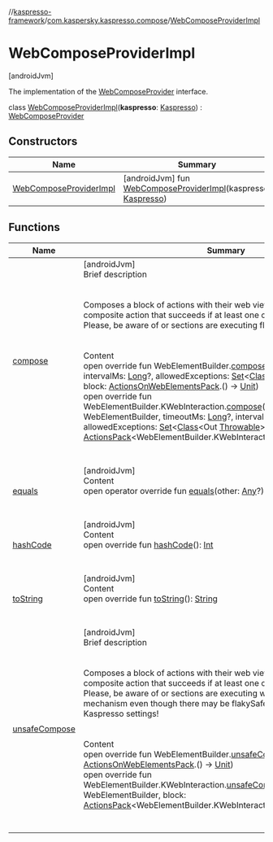//[kaspresso-framework](../../index.md)/[com.kaspersky.kaspresso.compose](../index.md)/[WebComposeProviderImpl](index.md)



# WebComposeProviderImpl  
 [androidJvm] 

The implementation of the [WebComposeProvider](../-web-compose-provider/index.md) interface.

class [WebComposeProviderImpl](index.md)(**kaspresso**: [Kaspresso](../../com.kaspersky.kaspresso.kaspresso/-kaspresso/index.md)) : [WebComposeProvider](../-web-compose-provider/index.md)   


## Constructors  
  
|  Name|  Summary| 
|---|---|
| [WebComposeProviderImpl](-web-compose-provider-impl.md)|  [androidJvm] fun [WebComposeProviderImpl](-web-compose-provider-impl.md)(kaspresso: [Kaspresso](../../com.kaspersky.kaspresso.kaspresso/-kaspresso/index.md))   <br>


## Functions  
  
|  Name|  Summary| 
|---|---|
| [compose](compose.md)| [androidJvm]  <br>Brief description  <br><br><br>Composes a block of actions with their web views to invoke on in one composite action that succeeds if at least one of it's parts succeeds. Please, be aware of or sections are executing flakySafely!<br><br>  <br>Content  <br>open override fun WebElementBuilder.[compose](compose.md)(timeoutMs: [Long](https://kotlinlang.org/api/latest/jvm/stdlib/kotlin/-long/index.html)?, intervalMs: [Long](https://kotlinlang.org/api/latest/jvm/stdlib/kotlin/-long/index.html)?, allowedExceptions: [Set](https://kotlinlang.org/api/latest/jvm/stdlib/kotlin.collections/-set/index.html)<[Class](https://developer.android.com/reference/kotlin/java/lang/Class.html)<Out [Throwable](https://kotlinlang.org/api/latest/jvm/stdlib/kotlin/-throwable/index.html)>>?, block: [ActionsOnWebElementsPack](../../com.kaspersky.kaspresso.compose.pack/-actions-on-web-elements-pack/index.md).() -> [Unit](https://kotlinlang.org/api/latest/jvm/stdlib/kotlin/-unit/index.html))  <br>open override fun WebElementBuilder.KWebInteraction.[compose](compose.md)(webElementBuilder: WebElementBuilder, timeoutMs: [Long](https://kotlinlang.org/api/latest/jvm/stdlib/kotlin/-long/index.html)?, intervalMs: [Long](https://kotlinlang.org/api/latest/jvm/stdlib/kotlin/-long/index.html)?, allowedExceptions: [Set](https://kotlinlang.org/api/latest/jvm/stdlib/kotlin.collections/-set/index.html)<[Class](https://developer.android.com/reference/kotlin/java/lang/Class.html)<Out [Throwable](https://kotlinlang.org/api/latest/jvm/stdlib/kotlin/-throwable/index.html)>>?, block: [ActionsPack](../../com.kaspersky.kaspresso.compose.pack/-actions-pack/index.md)<WebElementBuilder.KWebInteraction>.() -> [Unit](https://kotlinlang.org/api/latest/jvm/stdlib/kotlin/-unit/index.html))  <br><br><br>
| [equals](https://kotlinlang.org/api/latest/jvm/stdlib/kotlin/-any/equals.html)| [androidJvm]  <br>Content  <br>open operator override fun [equals](https://kotlinlang.org/api/latest/jvm/stdlib/kotlin/-any/equals.html)(other: [Any](https://kotlinlang.org/api/latest/jvm/stdlib/kotlin/-any/index.html)?): [Boolean](https://kotlinlang.org/api/latest/jvm/stdlib/kotlin/-boolean/index.html)  <br><br><br>
| [hashCode](https://kotlinlang.org/api/latest/jvm/stdlib/kotlin/-any/hash-code.html)| [androidJvm]  <br>Content  <br>open override fun [hashCode](https://kotlinlang.org/api/latest/jvm/stdlib/kotlin/-any/hash-code.html)(): [Int](https://kotlinlang.org/api/latest/jvm/stdlib/kotlin/-int/index.html)  <br><br><br>
| [toString](https://kotlinlang.org/api/latest/jvm/stdlib/kotlin/-any/to-string.html)| [androidJvm]  <br>Content  <br>open override fun [toString](https://kotlinlang.org/api/latest/jvm/stdlib/kotlin/-any/to-string.html)(): [String](https://kotlinlang.org/api/latest/jvm/stdlib/kotlin/-string/index.html)  <br><br><br>
| [unsafeCompose](unsafe-compose.md)| [androidJvm]  <br>Brief description  <br><br><br>Composes a block of actions with their web views to invoke on in one composite action that succeeds if at least one of it's parts succeeds. Please, be aware of or sections are executing without flakySafely mechanism     even though there may be flakySafely interceptors in your Kaspresso settings!<br><br>  <br>Content  <br>open override fun WebElementBuilder.[unsafeCompose](unsafe-compose.md)(block: [ActionsOnWebElementsPack](../../com.kaspersky.kaspresso.compose.pack/-actions-on-web-elements-pack/index.md).() -> [Unit](https://kotlinlang.org/api/latest/jvm/stdlib/kotlin/-unit/index.html))  <br>open override fun WebElementBuilder.KWebInteraction.[unsafeCompose](unsafe-compose.md)(webElementBuilder: WebElementBuilder, block: [ActionsPack](../../com.kaspersky.kaspresso.compose.pack/-actions-pack/index.md)<WebElementBuilder.KWebInteraction>.() -> [Unit](https://kotlinlang.org/api/latest/jvm/stdlib/kotlin/-unit/index.html))  <br><br><br>

